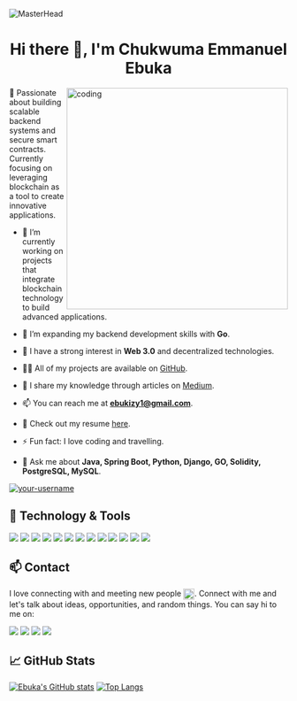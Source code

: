 
![MasterHead](https://media.licdn.com/dms/image/D4D16AQGdOAptsi4N1w/profile-displaybackgroundimage-shrink_350_1400/0/1667151249689?e=1694044800&v=beta&t=CSQ1wIPbarJ86P9YhznMhZTbu-3wyQKnw1Et12kCUCE)

<h1 align="center">Hi there 👋, I'm Chukwuma Emmanuel Ebuka</h1>

<img align="right" alt="coding" width="400" src="https://cdn.dribbble.com/users/1292677/screenshots/6139167/avento.gif">

🚀 Passionate about building scalable backend systems and secure smart contracts. Currently focusing on leveraging blockchain as a tool to create innovative applications.

- 🔭 I’m currently working on projects that integrate blockchain technology to build advanced applications.
  
- 🌱 I’m expanding my backend development skills with **Go**.

- 🤝 I have a strong interest in **Web 3.0** and decentralized technologies.
 
- 👨‍💻 All of my projects are available on [GitHub](https://github.com/ebukizy1?tab=repositories).
 
- 📝 I share my knowledge through articles on [Medium](https://medium.com/@ebukizy1).
 
- 📫 You can reach me at **ebukizy1@gmail.com**.
 
- 📄 Check out my resume [here]().
 
- ⚡ Fun fact: I love coding and travelling.
 
- 💬 Ask me about **Java, Spring Boot, Python, Django, GO, Solidity, PostgreSQL, MySQL**.

<p align="left"> <a href="https://github.com/ryo-ma/github-profile-trophy"><img src="https://github-profile-trophy.vercel.app/?username=your-username&theme=algolia" alt="your-username" /></a> </p>

## 🔧 Technology & Tools

![](https://img.shields.io/badge/Editor-VS_Code-informational?style=flat&logo=visual-studio-code&logoColor=white&color=6aa6f8)
![](https://img.shields.io/badge/Code-JavaScript-informational?style=flat&logo=javascript&logoColor=white&color=cc338b)
![](https://img.shields.io/badge/Code-Solidity-informational?style=flat&logo=solidity&logoColor=white&color=6aa6f8)
![](https://img.shields.io/badge/Code-Java-informational?style=flat&logo=java&logoColor=white&color=cc338b)
![](https://img.shields.io/badge/Code-Python-informational?style=flat&logo=python&logoColor=white&color=6aa6f8)
![](https://img.shields.io/badge/Code-Go-informational?style=flat&logo=go&logoColor=white&color=cc338b)
![](https://img.shields.io/badge/Framework-SpringBoot-informational?style=flat&logo=spring&logoColor=white&color=6aa6f8)
![](https://img.shields.io/badge/Library-React-informational?style=flat&logo=react&logoColor=white&color=6aa6f8)
![](https://img.shields.io/badge/Library-Ethers%20JS-informational?style=flat&logo=ethereum&logoColor=white&color=cc338b)
![](https://img.shields.io/badge/Framework-TailwindCSS-informational?style=flat&logo=tailwindCSS&logoColor=white&color=cc338b)
![](https://img.shields.io/badge/Tools-Git-informational?style=flat&logo=git&logoColor=white&color=cc338b)
![](https://img.shields.io/badge/Tools-Github-informational?style=flat&logo=github&logoColor=white&color=6aa6f8)
![](https://zx?style=flat&logo=npm&logoColor=white&color=cc338b)

## 📫 Contact

I love connecting with and meeting new people <img src="assets/blob-sunglasses.gif" alt="" style="width: 20px; height: 20px; vertical-align: middle;">. Connect with me and let's talk about ideas, opportunities, and random things. You can say hi to me on:

<a href="https://www.linkedin.com/in/chukwuma-emmanuel-755370254/"><img src="https://img.shields.io/badge/Chukwuma Emmanuel Ebuka-informational?style=flat&logo=linkedin&logoColor=white&color=cc338b"></a>
<a href="https://github.com/ebukizy1"><img src="https://badgen.net/badge/icon/github?icon=github&label"></a>
<a href="https://twitter.com/ebukizy4u"><img src="https://img.shields.io/badge/@your-twitter-informational?style=flat&logo=twitter&logoColor=white&color=cc338b"></a>
<a href="mailto:ebukizy1@gmail.com"><img src="https://img.shields.io/badge/your-email@gmail.com-informational?style=flat&logo=gmail&logoColor=white&color=6aa6f8"></a>

## 📈 GitHub Stats

[![Ebuka's GitHub stats](https://github-readme-stats.vercel.app/api?username=ebukizy1&show_icons=true&theme=dracula&hide=issues)](https://github.com/ebukizy1/github-readme-stats)
[![Top Langs](https://github-readme-stats.vercel.app/api/top-langs/?username=ebukizy1&layout=compact&hide=c&langs_count=6)](https://github.com/ebukizy1/github-readme-stats)

